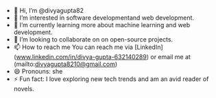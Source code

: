 - 👋 Hi, I’m @divyagupta82
- 👀 I’m interested in software developmentand web development.
- 🌱 I’m currently learning more about machine learning and web development.
- 💞️ I’m looking to collaborate on on open-source projects.
- 📫 How to reach me You can reach me via  [LinkedIn] (www.linkedin.com/in/divya-gupta-632140289) or  email me at (mailto:divyagupta8210@gmail.com)
- 😄 Pronouns: she
- ⚡ Fun fact: I love exploring new tech trends and am an avid reader of  novels.

<!---
divyagupta82/divyagupta82 is a ✨ special ✨ repository because its `README.md` (this file) appears on your GitHub profile.
You can click the Preview link to take a look at your changes.
--->
